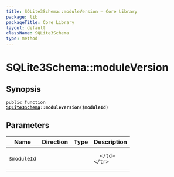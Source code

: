 ```yaml
---
title: SQLite3Schema::moduleVersion — Core Library
package: lib
packageTitle: Core Library
layout: default
className: SQLite3Schema
type: method
---
```


# SQLite3Schema::moduleVersion

## Synopsis

<code>public function <b><a href="SQLite3Schema">SQLite3Schema</a>::moduleVersion</b>(<b>$moduleId</b>)</code>

## Parameters

<table>
  <thead>
    <tr>
      <th>Name</th>
      <th>Direction</th>
      <th>Type</th>
      <th>Description</th>
    </tr>
  </thead>
  <tbody>
    <tr>
      <td><code>$moduleId</code>
      <td><i></i></td>
      <td></td>
      <td>

      </td>
    </tr>
  </tbody>
</table>

